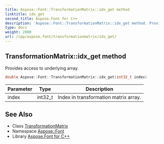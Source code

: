 ```yaml
---
title: Aspose::Font::TransformationMatrix::idx_get method
linktitle: idx_get
second_title: Aspose.Font for C++
description: 'Aspose::Font::TransformationMatrix::idx_get method. Provides access to underlying array in C++.'
type: docs
weight: 2000
url: /cpp/aspose.font/transformationmatrix/idx_get/
---
```

## TransformationMatrix::idx_get method


Provides access to underlying array.

```cpp
double Aspose::Font::TransformationMatrix::idx_get(int32_t index)
```


| Parameter | Type | Description |
| --- | --- | --- |
| index | int32_t | Index in transformation matrix array. |

## See Also

* Class [TransformationMatrix](../)
* Namespace [Aspose::Font](../../)
* Library [Aspose.Font for C++](../../../)
